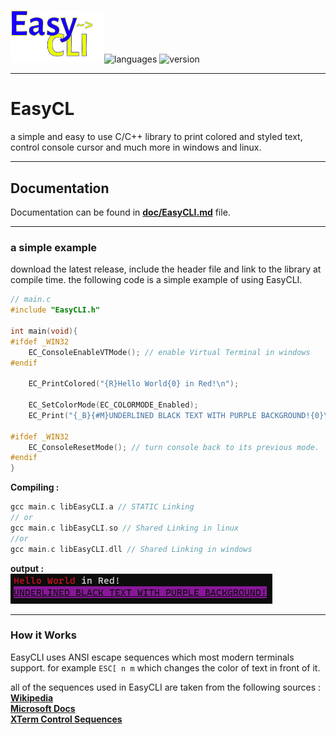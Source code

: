 <img src="images/EasyCLI-ICON.png" width="150">![languages](https://img.shields.io/badge/Supported%20Language-C%2FC%2B%2B-blue) ![version](https://img.shields.io/badge/Version-1.0-red?style=flat-square&logo=git)

--------

# EasyCL
 a simple and easy to use C/C++ library to print colored and styled text, control console cursor and much more in windows and linux.

---------
## Documentation
Documentation can be found in [**doc/EasyCLI.md**](doc/EasyCLI.md) file.

---------
### a simple example

download the latest release, include the header file and link to the library at compile time.
the following code is a simple example of using EasyCLI.

```c
// main.c
#include "EasyCLI.h"

int main(void){
#ifdef _WIN32
    EC_ConsoleEnableVTMode(); // enable Virtual Terminal in windows
#endif

    EC_PrintColored("{R}Hello World{0} in Red!\n");

    EC_SetColorMode(EC_COLORMODE_Enabled);
    EC_Print("{_B}{#M}UNDERLINED BLACK TEXT WITH PURPLE BACKGROUND!{0}\n");

#ifdef _WIN32
    EC_ConsoleResetMode(); // turn console back to its previous mode.
#endif
}
```
**Compiling :**
```c
gcc main.c libEasyCLI.a // STATIC Linking
// or
gcc main.c libEasyCLI.so // Shared Linking in linux
//or
gcc main.c libEasyCLI.dll // Shared Linking in windows
```
**output :**<br>
![Output Image](images/out.png)

---------

### How it Works
EasyCLI uses ANSI escape sequences which most modern terminals support. for example `ESC[ n m` which changes the color of text in front of it.

all of the sequences used in EasyCLI are taken from the following sources :
**[Wikipedia](https://en.wikipedia.org/wiki/ANSI_escape_code)<br>
[Microsoft Docs](https://docs.microsoft.com/en-us/windows/console/console-virtual-terminal-sequences)<br>
[XTerm Control Sequences](https://invisible-island.net/xterm/ctlseqs/ctlseqs.html)**
